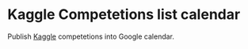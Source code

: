# Kaggle Competetions list calendar

Publish [Kaggle](http://kaggle.com) competetions into Google calendar.
